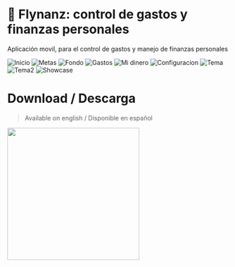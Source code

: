 # 💸 Flynanz: control de gastos y finanzas personales

Aplicación movil, para el control de gastos y manejo de finanzas personales

<img
src="https://i.imgur.com/Nh4Z7Lm.png"
alt="Inicio"
style="display: inline; max-width: 200px">
<img
src="https://i.imgur.com/xysLVqV.png"
alt="Metas"
style="display: inline; max-width: 200px">
<img
src="https://i.imgur.com/l4GpDCI.png"
alt="Fondo"
style="display: inline; max-width: 200px">
<img
src="https://i.imgur.com/dVKdoty.png"
alt="Gastos"
style="display: inline; max-width: 200px">
<img
src="https://i.imgur.com/Z2xO5iU.png"
alt="Mi dinero"
style="display: inline; max-width: 200px">
<img
src="https://i.imgur.com/qVY5PMR.png"
alt="Configuracion"
style="display: inline; max-width: 200px">
<img
src="https://i.imgur.com/1ukTvLk.png"
alt="Tema"
style="display: inline; max-width: 200px">
<img
src="https://i.imgur.com/9cYse6t.png"
alt="Tema2"
style="display: inline; max-width: 200px">
<img
src="https://i.imgur.com/IRN05vb.png"
alt="Showcase"
style="display: inline; max-width: 800px; min-width: 400px">

# Download / Descarga

> Available on english / Disponible en español
> <br>

[<img src="https://img.shields.io/badge/Google_Play-414141?style=for-the-badge&logo=Google-Play&logoColor=white" style="width:300px">](https://play.google.com/store/apps/details?id=com.oscar.diaz)
